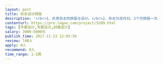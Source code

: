 ```yaml
---                
layout: post       
title: 杂志设计排版           
description: '</br>1、负责杂志的排版与设计。</br>2、杂志为双月刊，2个月排版一次。</br>3、1-3年排版经验，熟悉杂志排版流程。</br>4、杂志内页为80P，版面设计已图文为主。主要内容为采访HR圈内大咖</br>'     
contenturl: https://pro.lagou.com/project/5209.html      
tags: [平面设计,专题设计,封面设计]            
salary: 3000-5000元          
publish_time: 2017-11-23 12:03:56         
review: 740人                   
apply: 0人                   
recommend: 0人                   
time_range: 1-2周              
---                 
```

